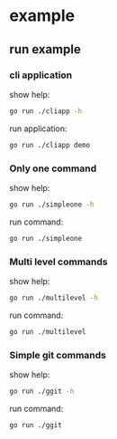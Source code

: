 # example

## run example

### cli application

show help:

```bash
go run ./cliapp -h
```

run application:

```bash
go run ./cliapp demo
```

### Only one command

show help:

```bash
go run ./simpleone -h
```

run command:

```bash
go run ./simpleone
```

### Multi level commands

show help:

```bash
go run ./multilevel -h
```

run command:

```bash
go run ./multilevel
```

### Simple git commands

show help:

```bash
go run ./ggit -h
```

run command:

```bash
go run ./ggit
```
